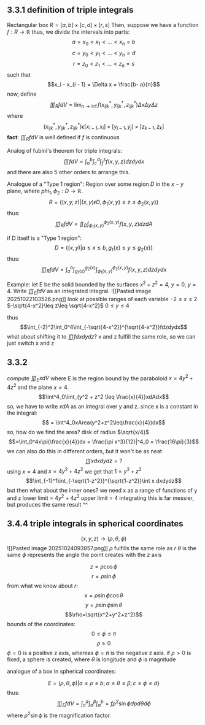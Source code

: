 ## 3.3.1 definition of triple integrals
Rectangular box $R = [a, b]\times[c,d]\times[r,s]$
Then, suppose we have a function $f: R\rightarrow\mathbb{R}$
	thus, we divide the intervals into parts:
	$$a=x_0 < x_1 < ...<x_n =b$$
	 $$c = y_0 < y_1 < ... < y_n =d$$ $$r = z_0 < z_1 < ... < z_n = s$$
	such that $$x_i - x_{i - 1} = \Delta x = \frac{b- a}{n}$$
now, define$$\iiint_RfdV = \lim_{n\rightarrow\inf}f(x_{ijk}^*, y_{ijk}^*, z_{ijk}^*)\Delta x\Delta y\Delta z$$
where $$(x_{ijk}^*, y_{ijk}^*, z_{ijk}^*)\epsilon[x_{i-1}, x_i]\times[y_{j-1}, y_j]\times[z_{k-1},z_k]$$
**fact**: $\iiint_RfdV$ is well defined if $f$  is continuous

Analog of fubini's theorem for triple integrals:
$$\iiint fdV = \int_a^b\int_c^d\int_f^sf(x, y, z)dzdydx$$
and there are also 5 other orders to arrange this.

Analogue of a "Type 1 region":
	Region over some region $D$ in the $x-y$ plane, where $phi_1, \phi_2:D\rightarrow\mathbb{R}$.
$$R = \{(x, y, z)|(x, y)\epsilon D, \phi_1(x, y)\leq z \leq\phi_2(x, y)\}$$
thus:
$$\iiint_RfdV = \iint_D\int^{\phi_2(x, y)}_{\phi_1(x, y)}f(x, y, z)dzdA$$

if D itself is a "Type 1 region":
$$D = \{(x, y)|a\leq x\leq b, g_1(x)\leq y\leq g_2(x)\}$$
thus:
$$\iiint_R fdV = \int_a^b\int_{g_1(x)}^{g_2(x)}\int^{\phi_2(x, y)}_{\phi_1(x, y)}f(x, y, z)dzdydx$$

Example: let E be the solid bounded by the surfaces $x^2 + z^2 = 4$, $y=0$, $y=4$.
Write $\iiint_EfdV$ as an integrated integral. 
![[Pasted image 20251022103526.png]]
look at possible ranges of each variable
$-2\leq x\leq 2$
$-\sqrt{4-x^2}\leq z\leq \sqrt{4-x^2}$
$0\leq y \leq 4$

thus
$$\int_{-2}^2\int_0^4\int_{-\sqrt{4-x^2}}^{\sqrt{4-x^2}}fdzdydx$$
what about shifting it to $\iiint fdxdydz$?
x and z fulfill the same role, so we can just switch x and z

## 3.3.2
compute $\iiint_ExdV$ where E is the region bound by the paraboloid $x = 4y^2 + 4z^2$ and the plane $x=4$. 
$$\int^4_0\iint_{y^2 + z^2 \leq \frac{x}{4}}xdAdx$$
so, we have to write $xdA$ as an integral over y and z.
since x is a constant in the integral:
$$ = \int^4_0xArea(y^2+z^2\leq\frac{x}{4})dx$$
so, how do we find the area?
	disk of radius $\sqrt{x/4}$
$$=\int_0^4x\pi(\frac{x}{4})dx = \frac{\pi x^3}{12}|^4_0 = \frac{16\pi}{3}$$
we can also do this in different orders, but it won't be as neat
$$\iiint xdxdydz = ?$$
using $x=4$ and $x = 4y^2 + 4z^2$ we get that $1=y^2+z^2$
$$\int_{-1}^1\int_{-\sqrt{1-z^2}}^{\sqrt{1-z^2}}\int x dxdydz$$
but then what about the inner ones? we need x as a range of functions of y and z
lower limit = $4y^2 + 4z^2$
upper limit = 4
integrating this is far messier, but produces the same result ^^

## 3.4.4 triple integrals in spherical coordinates
$$(x, y, z) \rightarrow(\rho, \theta,\phi)$$
![[Pasted image 20251024093857.png]]
$\rho$ fulfills the same role as $r$
$\theta$ is the same
$\phi$ represents the angle the point creates with the $z$ axis

$$z=\rho\cos\phi$$
$$r=\rho\sin\phi$$
from what we know about $r$:
$$x=\rho\sin\phi\cos\theta$$
$$y=\rho\sin\phi\sin\theta$$
$$\rho=\sqrt{x^2+y^2+z^2}$$
bounds of the coordinates:
$$0\leq\phi\leq\pi$$
$$\rho\geq0$$
$\phi=0$ is a positive z axis, whereas $\phi = \pi$ is the negative z axis.
if $\rho > 0$ is fixed, a sphere is created, where $\theta$ is longitude and $\phi$ is magnitude

analogue of a box in spherical coordinates:

$$E = { (\rho, \theta,\phi)| a\leq\rho\leq b; \alpha\leq\theta\leq\beta; c\leq\phi\leq d}\}$$
thus:
$$\iiint_EfdV = \int_c^d\int_\alpha^\beta\int_a^b=f\rho^2\sin\phi dpd\theta d\phi$$
where $\rho^2\sin\phi$ is the magnification factor. 
